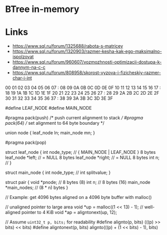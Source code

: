 # BTree in-memory

# Links

* https://www.sql.ru/forum/1325688/rabota-s-matricey
* https://www.sql.ru/forum/1320903/razmer-kesha-kak-ego-maksimalno-ispolzovat
* https://www.sql.ru/forum/960607/vozmozhnosti-optimizacii-dostupa-k-dannym-na-c-c
* https://www.sql.ru/forum/808958/skorost-vyzova-i-fizicheskiy-razmer-char-i-int

00 01 02 03 04 05 06 07 : 08 09 0A 0B 0C 0D 0E 0F
10 11 12 13 14 15 16 17 : 18 19 1A 1B 1C 1D 1E 1F
20 21 22 23 24 25 26 27 : 28 29 2A 2B 2C 2D 2E 2F
30 31 32 33 34 35 36 37 : 38 39 3A 3B 3C 3D 3E 3F


#define LEAF_NODE
#define MAIN_NODE

#pragma pack(push)  /* push current alignment to stack */
#pragma pack(64)     /* set alignment to 64 byte boundary */

union node {
  leaf_node ln;
  main_node mn;
}

#pragma pack(pop)

struct leaf_node {
  int node_type;    // { MAIN_NODE | LEAF_NODE } 8 bytes
  leaf_node *left;  // = NULL                    8 bytes
  leaf_node *right; // = NULL                    8 bytes
  int n;            // 
}

struct main_node {
  int node_type;    // 
  int splitvalue;
}

struct pair {
  void *pnode;            // 8 bytes (8)
  int n;                  // 8 bytes (16)
  main_node *main_nodes;  // (8 * n) bytes
}


// Example: get 4096 bytes aligned on a 4096 byte buffer with malloc()

// unaligned pointer to large area
void *up = malloc((1 << 13) - 1);
// well-aligned pointer to 4 KiB
void *ap = aligntonext(up, 12);

// Assume `uint32_t p, bits;` for readability
#define alignto(p, bits)      (((p) >> bits) << bits)
#define aligntonext(p, bits)  alignto(((p) + (1 << bits) - 1), bits)
